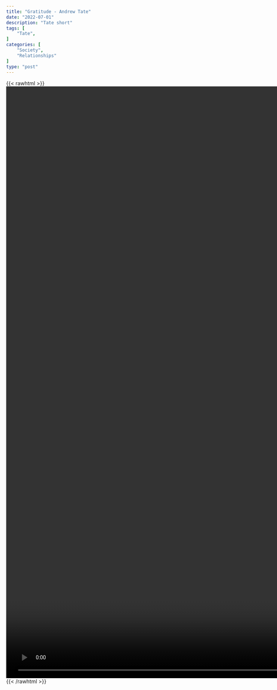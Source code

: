 ```yaml
---
title: "Gratitude - Andrew Tate"
date: "2022-07-01"
description: "Tate short"
tags: [
    "Tate",
]
categories: [
    "Society",
    "Relationships"
]
type: "post"
---
```

{{< rawhtml >}}
    <video style="height:40vh;width:auto" overflow="hidden" controls>
        <source src="https://clips.dev00ps.com/Tate/Andrew_tate_on_gratitude_andrewtate_topg_topstriker_mrproduction.mp4" type="video/mp4"> 
    </video>
{{< /rawhtml >}}

